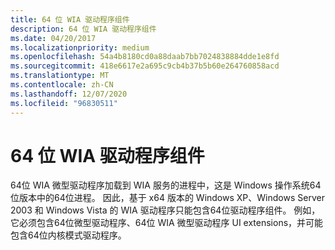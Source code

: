 ```yaml
---
title: 64 位 WIA 驱动程序组件
description: 64 位 WIA 驱动程序组件
ms.date: 04/20/2017
ms.localizationpriority: medium
ms.openlocfilehash: 54a4b8180cd0a88daab7bb7024838884dde1e8fd
ms.sourcegitcommit: 418e6617e2a695c9cb4b37b5b60e264760858acd
ms.translationtype: MT
ms.contentlocale: zh-CN
ms.lasthandoff: 12/07/2020
ms.locfileid: "96830511"
---
```

# <a name="64-bit-wia-driver-components"></a>64 位 WIA 驱动程序组件


64位 WIA 微型驱动程序加载到 WIA 服务的进程中，这是 Windows 操作系统64位版本中的64位进程。 因此，基于 x64 版本的 Windows XP、Windows Server 2003 和 Windows Vista 的 WIA 驱动程序只能包含64位驱动程序组件。 例如，它必须包含64位微型驱动程序、64位 WIA 微型驱动程序 UI extensions，并可能包含64位内核模式驱动程序。

 

 




